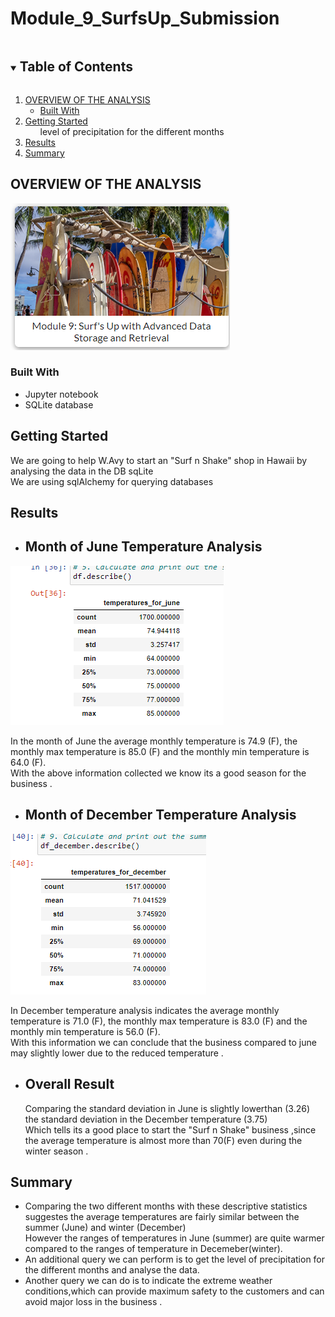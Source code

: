 # Module_9_SurfsUp_Submission

<!-- TABLE OF CONTENTS -->
<details open="open">
  <summary><h2 style="display: inline-block">Table of Contents</h2></summary>
  <ol>
    <li>
      <a href="#about-the-project">OVERVIEW OF THE ANALYSIS</a>
      <ul>
        <li><a href="#built-with">Built With</a></li>
      </ul>
    </li>
    <li>
      <a href="#getting-started">Getting Started</a>
      <ul>
        level of precipitation for the different months
      </ul>
    </li>
    <li><a href="#Results">Results</a></li> 
    <li> <a href="#roadmap">Summary</a></li>  
    </ol>
  </details >


<!-- OVERVIEW OF THE ANALYSIS -->
## OVERVIEW OF THE ANALYSIS
![alt text](https://github.com/ramyasnl/Module_9_SurfsUp_Submission/blob/main/2021-04-04%20(2).png)


### Built With

* Jupyter notebook 
* SQLite database



<!-- GETTING STARTED -->
## Getting Started
We are going to help W.Avy to start an "Surf n Shake" shop in Hawaii by analysing the data in the DB sqLite <br/>
We are using sqlAlchemy for querying databases

<!-- Results  -->
## Results
* ## Month of June Temperature Analysis<br/>

![alt text](https://github.com/ramyasnl/Module_9_SurfsUp_Submission/blob/main/2021-04-04%20(4).png)<br/>

In the month of June the average monthly temperature is 74.9 (F), the monthly max temperature is 85.0 (F) and the monthly min temperature is 64.0 (F).<br/>
With the above information collected we know its a good season for the business .<br/>

* ## Month of December Temperature Analysis<br/>

![alt text](https://github.com/ramyasnl/Module_9_SurfsUp_Submission/blob/main/2021-04-04%20(5).png)<br/>

In December temperature analysis indicates the average monthly temperature is 71.0 (F), the monthly max temperature is 83.0 (F) and the monthly min temperature is 56.0 (F).<br/>
With this information we can conclude that the business compared to june may slightly lower due to the reduced temperature .<br/>

* ## Overall Result
   Comparing the standard deviation in June  is slightly lowerthan (3.26)  the standard deviation in the December temperature (3.75)<br/>
   Which tells its a good place to start the "Surf n Shake" business ,since the average temperature is almost more than 70(F) even during the winter season .<br/>


<!-- Summary -->
## Summary <br/>

* Comparing the two different months with these descriptive statistics suggestes the average temperatures are fairly similar between the summer (June) and winter (December)<br/>   However the ranges of temperatures in June (summer) are quite warmer compared to the ranges of temperature in Decemeber(winter).<br/>
* An additional query we can perform is to get the level of precipitation for the different months and analyse the data. <br/>
* Another query we can do is to  indicate the extreme weather conditions,which can provide maximum safety to the customers and can avoid major loss in the business .<br/>










